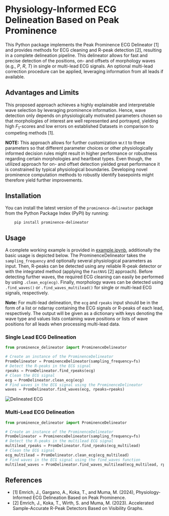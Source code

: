 # Physiology-Informed ECG Delineation Based on Peak Prominence

This Python package implements the Peak Prominence ECG Delineator \[1\] and provides methods for ECG cleaning and R-peak detection \[2\], resulting in a complete delineation pipeline. This delineator allows for fast and precise detection of the positions, on- and offsets of morphology waves (e.g., _P_, _R_, _T_) in single or multi-lead ECG signals. An optional multi-lead correction procedure can be applied, leveraging information from all leads if available. 

## Advantages and Limits
This proposed approach achieves a highly explainable and interpretable wave selection by leveraging prominence information. Hence, wave detection only depends on physiologically motivated parameters chosen so that morphologies of interest are well represented and portrayed, yielding high $F_1$-scores and low errors on established Datasets in comparison to competing methods \[1\]. 

**NOTE:** This approach allows for further customization w.r.t to these parameters so that different parameter choices or other physiologically informed decision rules might result in higher performance or robustness regarding certain morphologies and heartbeat types. Even though, the utilized approach for on- and offset detection yielded great performance it is constrained by typical physiological boundaries. Developing novel prominence computation methods to robustly identify basepoints might therefore yield further improvements. 



## Installation

You can install the latest version of the `prominence-delineator` package from the Python Package Index (PyPI) by running:
```
    pip install prominence-delineator
```

## Usage

A complete working example is provided in [example.ipynb](), additionally the basic usage is depicted below.
The ProminenceDelineator takes the `sampling_frequency` and optionally several physiological parameters as input.
Then, R-peaks can be detected using any reliable R-peak detector or with the integrated method (applying the `FastNVG` \[2\] approach). Before detecting further waves, the required ECG cleaning can easily be performed by using `.clean_ecg(ecg)`.
Finally, morphology waves can be detected using `.find_waves()` or `.find_waves_multilead()` for single or multi-lead ECG signals, respectively. 

**Note:** For multi-lead delineation, the `ecg` and `rpeaks` input should be in the form of a list or ndarray containing the ECG signals or R-peaks of each lead, respectively. The output will be given as a dictionary with keys denoting the wave type and values lists containing wave positions or lists of wave positions for all leads when processing multi-lead data.

### Single Lead ECG Delineation
``` python
from prominence_delineator import ProminenceDelineator 

# Create an instance of the ProminenceDelineator
PromDelineator = ProminenceDelineator(sampling_frequency=fs)
# Detect the R-peaks in the ECG signal
rpeaks = PromDelineator.find_rpeaks(ecg)
# Clean the ECG signal
ecg = PromDelineator.clean_ecg(ecg)
# Find waves in the ECG signal using the ProminenceDelineator
waves = PromDelineator.find_waves(ecg, rpeaks=rpeaks)
```

![Delineated ECG](/prominence_delineator/img/plot.png "Delineated ECG")

### Multi-Lead ECG Delineation
``` python
from prominence_delineator import ProminenceDelineator 

# Create an instance of the ProminenceDelineator
PromDelineator = ProminenceDelineator(sampling_frequency=fs)
# Detect the R-peaks in the multilead ECG signal
multilead_rpeaks = PromDelineator.find_rpeaks(ecg_multilead)
# Clean the ECG signal
ecg_multilead = PromDelineator.clean_ecg(ecg_multilead)
# Find waves in the ECG signal using the find_waves function
multilead_waves = PromDelineator.find_waves_multilead(ecg_multilead, rpeaks_multilead=multilead_rpeaks)
```

## References
* \[1\] Emrich, J., Gargano, A., Koka, T., and Muma, M. (2024), Physiology-Informed ECG Delineation Based on Peak Prominence.
* \[2\] Emrich, J., Koka, T., Wirth, S. and Muma, M. (2023). Accelerated Sample-Accurate R-Peak Detectors Based on Visibility Graphs.

